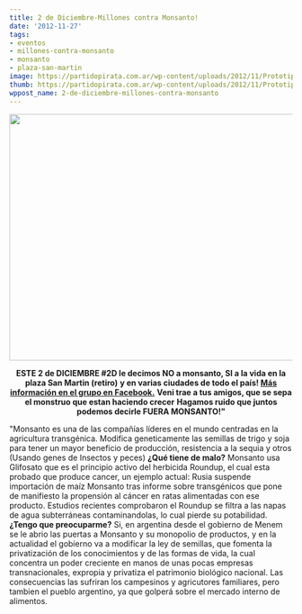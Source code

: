 ```yaml
---
title: 2 de Diciembre-Millones contra Monsanto!
date: '2012-11-27'
tags:
- eventos
- millones-contra-monsanto
- monsanto
- plaza-san-martin
image: https://partidopirata.com.ar/wp-content/uploads/2012/11/Prototipo-Fuera-monsanto.jpg
thumb: https://partidopirata.com.ar/wp-content/uploads/2012/11/Prototipo-Fuera-monsanto-150x150.jpg
wppost_name: 2-de-diciembre-millones-contra-monsanto
---
```


<a href="https://partidopirata.com.ar/wp-content/uploads/2012/11/Prototipo-Fuera-monsanto.jpg"><img class="aligncenter size-large wp-image-7517" title="Prototipo Fuera monsanto" src="https://partidopirata.com.ar/wp-content/uploads/2012/11/Prototipo-Fuera-monsanto-1024x724.jpg" alt="" width="620" height="438" /></a>
<p style="text-align: center;"><strong>ESTE 2 de DICIEMBRE #2D le decimos NO a monsanto, SI a la vida en la plaza San Martin (retiro)</strong> <strong>y en varias ciudades de todo el país! <a href="https://www.facebook.com/pages/Millones-contra-Monsanto/290999004340502" target="_blank">Más información en el grupo en Facebook.</a></strong>
<strong>Veni trae a tus amigos, que se sepa el monstruo que estan haciendo crecer</strong>
<strong> Hagamos ruido que juntos podemos decirle FUERA MONSANTO!"</strong></p>
"Monsanto es una de las compañías líderes en el mundo centradas en la agricultura transgénica.
Modifica geneticamente las semillas de trigo y soja para tener un mayor beneficio de producción, resistencia a la sequia y otros (Usando genes de Insectos y peces)
<strong>¿Qué tiene de malo?</strong>
Monsanto usa Glifosato que es el principio activo del herbicida Roundup, el cual esta probado que produce cancer, un ejemplo actual: Rusia suspende importación de maíz Monsanto tras informe sobre transgénicos que pone de manifiesto la propensión al cáncer en ratas alimentadas con ese producto.
Estudios recientes comprobaron el Roundup se filtra a las napas de agua subterráneas contaminandolas, lo cual pierde su potabilidad.
<strong>¿Tengo que preocuparme?</strong>
Si, en argentina desde el gobierno de Menem se le abrio las puertas a Monsanto y su monopolio de productos, y en la actualidad el gobierno va a modificar la ley de semillas, que fomenta la privatización de los conocimientos y de las formas de vida, la cual concentra un poder creciente en manos de unas pocas empresas transnacionales, expropia y privatiza el patrimonio biológico nacional.
Las consecuencias las sufriran los campesinos y agricutores familiares, pero tambien el pueblo argentino, ya que golperá sobre el mercado interno de alimentos.
